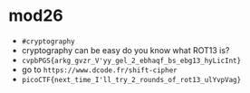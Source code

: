 
# mod26

- `#cryptography`
- cryptography can be easy do you know what ROT13 is?
- `cvpbPGS{arkg_gvzr_V'yy_gel_2_ebhaqf_bs_ebg13_hyLicInt}`
- go to `https://www.dcode.fr/shift-cipher`
- `picoCTF{next_time_I'll_try_2_rounds_of_rot13_ulYvpVag}`

